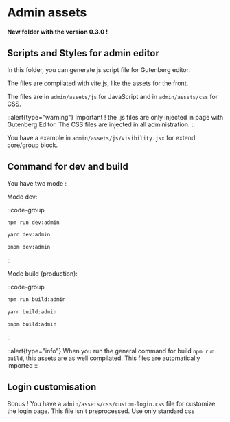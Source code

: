 # Admin assets

**New folder with the version 0.3.0 !**

## Scripts and Styles for admin editor

In this folder, you can generate js script file for Gutenberg editor.

The files are compilated with vite.js, like the assets for the front.

The files are in ```admin/assets/js``` for JavaScript and in ```admin/assets/css``` for CSS.

::alert{type="warning"}
Important ! the .js files are only injected in page with Gutenberg Editor. The CSS files are injected in all administration.
::

You have a example in ```admin/assets/js/visibility.jsx``` for extend core/group block.

## Command for dev and build

You have two mode :

Mode dev:

::code-group

  ```bash [npm]
  npm run dev:admin
  ```

  ```bash [yarn]
  yarn dev:admin
  ```

  ```bash [pnpm]
  pnpm dev:admin
  ```

::


Mode build (production):

::code-group

  ```bash [npm]
  npm run build:admin
  ```

  ```bash [yarn]
  yarn build:admin
  ```

  ```bash [pnpm]
  pnpm build:admin
  ```

::


::alert{type="info"}
When you run the general command for build ```npm run build```, this assets are as well compilated. This files are automatically imported
::

## Login customisation

Bonus ! You have a ```admin/assets/css/custom-login.css``` file for customize the login page. This file isn't preprocessed. Use only standard css
